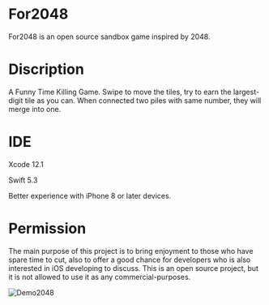# For2048
For2048 is an open source sandbox game inspired by 2048.
# Discription
A Funny Time Killing Game. Swipe to move the tiles, try to earn the largest-digit tile as you can. When connected two piles with same number, they will merge into one.
# IDE
Xcode 12.1

Swift 5.3

Better experience with iPhone 8 or later devices. 

# Permission
The main purpose of this project is to bring enjoyment to those who have spare time to cut, also to offer a good chance for developers who is also interested in iOS developing to discuss. This is an open source project, but it is not allowed to use it as any commercial-purposes.  

![Demo2048](https://user-images.githubusercontent.com/63318597/97726837-0a9eba80-1aa6-11eb-8541-f06cf8c411d7.gif)
